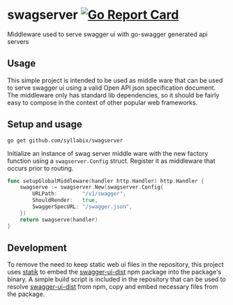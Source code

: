 # swagserver [![Go Report Card](https://goreportcard.com/badge/github.com/syllabix/swagserver)](https://goreportcard.com/report/github.com/syllabix/swagserver)
Middleware used to serve swagger ui with go-swagger generated api servers

## Usage
This simple project is intended to be used as middle ware that can be used to serve swagger ui using a valid Open API json specification document.
The middleware only has standard lib dependencies, so it should be fairly easy to compose in the context of other popular web frameworks.

## Setup and usage

```go get github.com/syllabix/swagserver```

Initialize an instance of swag server middle ware with the new factory function using a `swagserver.Config` struct. Register it as middleware that occurs prior to routing.

```go
func setupGlobalMiddleware(handler http.Handler) http.Handler {
	swagserve := swagserver.New(swagserver.Config{
		URLPath:        "/v1/swagger",
		ShouldRender:   true,
		SwaggerSpecURL: "/swagger.json",
	})
	return swagserve(handler)
}
```
## Development
To remove the need to keep static web ui files in the repository, this project uses [statik](https://github.com/rakyll/statik) to embed the [swagger-ui-dist](https://www.npmjs.com/package/swagger-ui-dist) npm package into the package's binary. A simple build script is included in the repository that can be used to resolve [swagger-ui-dist](https://www.npmjs.com/package/swagger-ui-dist) from npm, copy and embed necessary files from the package.



